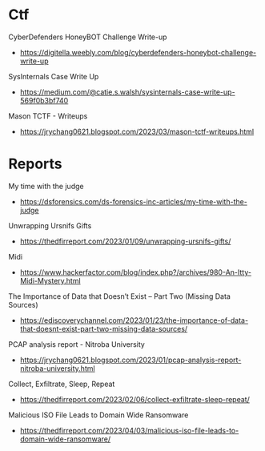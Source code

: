 # Ctf

CyberDefenders HoneyBOT Challenge Write-up
- https://digitella.weebly.com/blog/cyberdefenders-honeybot-challenge-write-up


SysInternals Case Write Up
- https://medium.com/@catie.s.walsh/sysinternals-case-write-up-569f0b3bf740

Mason TCTF - Writeups
- https://jrychang0621.blogspot.com/2023/03/mason-tctf-writeups.html

# Reports

My time with the judge
- https://dsforensics.com/ds-forensics-inc-articles/my-time-with-the-judge

Unwrapping Ursnifs Gifts
- https://thedfirreport.com/2023/01/09/unwrapping-ursnifs-gifts/

Midi
- https://www.hackerfactor.com/blog/index.php?/archives/980-An-Itty-Midi-Mystery.html

The Importance of Data that Doesn’t Exist – Part Two (Missing Data Sources)
- https://ediscoverychannel.com/2023/01/23/the-importance-of-data-that-doesnt-exist-part-two-missing-data-sources/

PCAP analysis report - Nitroba University
- https://jrychang0621.blogspot.com/2023/01/pcap-analysis-report-nitroba-university.html

Collect, Exfiltrate, Sleep, Repeat
- https://thedfirreport.com/2023/02/06/collect-exfiltrate-sleep-repeat/

Malicious ISO File Leads to Domain Wide Ransomware
- https://thedfirreport.com/2023/04/03/malicious-iso-file-leads-to-domain-wide-ransomware/
